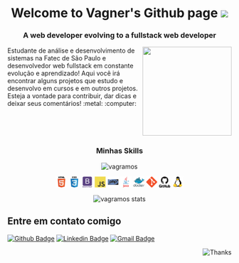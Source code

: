 <h1 align="center">Welcome to Vagner's Github page <img src="https://raw.githubusercontent.com/kaueMarques/kaueMarques/master/hi.gif" width="30px"></h1> 

<h3 align="center">A web developer evolving to a fullstack web developer</h3>

<p align="left">
 <img align="right" width="200" height="200" src="https://user-images.githubusercontent.com/48002360/117884840-7a76d480-b283-11eb-9cd3-bced7dc42b61.png">
 Estudante de análise e desenvolvimento de sistemas na Fatec de São Paulo e desenvolvedor web fullstack em constante evolução e aprendizado! Aqui você irá encontrar alguns projetos que estudo e desenvolvo em cursos e em outros projetos. 
<br>Esteja a vontade para contribuir, dar dicas e deixar seus comentários! :metal: :computer:
</p>

<br><br><br>
<h3 align="center">Minhas Skills</h3>

<p align="center">
 <img src="https://github-readme-stats.vercel.app/api?username=vagramos&show_icons=true&theme=dracula" alt="vagramos"/>
</p>
<p align="center">
 <img src="https://raw.githubusercontent.com/devicons/devicon/master/icons/html5/html5-original-wordmark.svg" alt="HTML5" width="25" height="25"/>
 <img src="https://raw.githubusercontent.com/devicons/devicon/master/icons/css3/css3-original-wordmark.svg" alt="CSS3" width="25" height="25"/>
 <img src="https://raw.githubusercontent.com/devicons/devicon/master/icons/bootstrap/bootstrap-plain-wordmark.svg" alt="Bootstrap" width="25" height="25"/>
 <img src="https://raw.githubusercontent.com/devicons/devicon/master/icons/javascript/javascript-original.svg" alt="Javascript" width="25" height="25"/>
 <img src="https://raw.githubusercontent.com/devicons/devicon/master/icons/php/php-original.svg" alt="PHP" width="25" height="25"/>
 <img src="https://raw.githubusercontent.com/devicons/devicon/master/icons/java/java-original-wordmark.svg" alt="Java" width="25" height="25"/>
 <img src="https://raw.githubusercontent.com/devicons/devicon/master/icons/docker/docker-original-wordmark.svg" alt="Docker" width="25" height="25"/>
 <img src="https://raw.githubusercontent.com/devicons/devicon/master/icons/git/git-original.svg" alt="Git" width="25" height="25"/>
 <img src="https://raw.githubusercontent.com/devicons/devicon/master/icons/github/github-original-wordmark.svg" alt="Github" width="25" height="25"/>
 <img src="https://raw.githubusercontent.com/devicons/devicon/master/icons/linux/linux-original.svg" alt="Linux" width="25" height="25"/>
</p>

<p align="center">
  <img src="https://github-readme-stats.vercel.app/api/top-langs/?username=vagramos&layout=compact&hide=Hack" alt="vagramos stats"/> 
</p>

<h2>Entre em contato comigo</h2>

[![Github Badge](https://img.shields.io/badge/-Github-000?style=flat-square&logo=Github&logoColor=white&link=link_do_seu_perfil_no_github)](https://github.com/vagramos)
[![Linkedin Badge](https://img.shields.io/badge/-LinkedIn-blue?style=flat-square&logo=Linkedin&logoColor=white&link=link_do_seu_perfil_no_linkedin)](https://www.linkedin.com/in/vagner-ramos/)
[![Gmail Badge](https://img.shields.io/badge/-Gmail-c14438?style=flat-square&logo=Gmail&logoColor=white&link=mailto:seu_email)](mailto:vag.pare@gmail.com)

<p align="right">
 <img src="https://www.flaticon.com/svg/vstatic/svg/1140/1140023.svg?token=exp=1620766756~hmac=c167e6a0c8795fd9145babc261e4d81f" alt="Thanks" width="40" height="40"/>
</p>

<!-- ### Hi there 👋 -->

<!--
**VagRamos/VagRamos** is a ✨ _special_ ✨ repository because its `README.md` (this file) appears on your GitHub profile.

Here are some ideas to get you started:

- 🔭 I’m currently working on ...
- 🌱 I’m currently learning ...
- 👯 I’m looking to collaborate on ...
- 🤔 I’m looking for help with ...
- 💬 Ask me about ...
- 📫 How to reach me: ...
- 😄 Pronouns: ...
- ⚡ Fun fact: ...
-->
